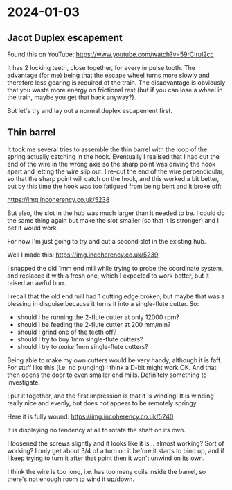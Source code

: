 # 2024-01-03

## Jacot Duplex escapement

Found this on YouTube: https://www.youtube.com/watch?v=59rCIruI2cc

It has 2 locking teeth, close together, for every impulse tooth. The advantage (for me) being that the escape wheel
turns more slowly and therefore less gearing is required of the train. The disadvantage is obviously that you waste more
energy on frictional rest (but if you can lose a wheel in the train, maybe you get that back anyway?).

But let's try and lay out a normal duplex escapement first.

## Thin barrel

It took me several tries to assemble the thin barrel with the loop of the spring actually catching
in the hook. Eventually I realised that I had cut the end of the wire in the wrong axis so the sharp
point was driving the hook apart and letting the wire slip out. I re-cut the end of the wire perpendicular,
so that the sharp point will catch on the hook, and this worked a bit better, but by this time the hook
was too fatigued from being bent and it broke off:

https://img.incoherency.co.uk/5238

But also, the slot in the hub was much larger than it needed to be. I could do the same thing again but
make the slot smaller (so that it is stronger) and I bet it would work.

For now I'm just going to try and cut a second slot in the existing hub.

Well I made this: https://img.incoherency.co.uk/5239

I snapped the old 1mm end mill while trying to probe the coordinate system, and replaced it with a fresh one,
which I expected to work better, but it raised an awful burr.

I recall that the old end mill had 1 cutting edge broken, but maybe that was a blessing in disguise because it turns
it into a single-flute cutter. So:

 * should I be running the 2-flute cutter at only 12000 rpm?
 * should I be feeding the 2-flute cutter at 200 mm/min?
 * should I grind one of the teeth off?
 * should I try to buy 1mm single-flute cutters?
 * should I try to *make* 1mm single-flute cutters?

Being able to make my own cutters would be very handy, although it is faff. For stuff like this (i.e. no plunging) I think a
D-bit might work OK. And that then opens the door to even smaller end mills.
Definitely something to investigate.

I put it together, and the first impression is that it is winding! It is winding really nice and evenly, but does not appear
to be remotely springy.

Here it is fully wound: https://img.incoherency.co.uk/5240

It is displaying no tendency at all to rotate the shaft on its own.

I loosened the screws slightly and it looks like it is... almost working? Sort of working? I only get about 3/4 of a turn on it
before it starts to bind up, and if I keep trying to turn it after that point then it won't unwind on its own.

I think the wire is too long, i.e. has too many coils inside the barrel, so there's not enough room to wind it up/down.

